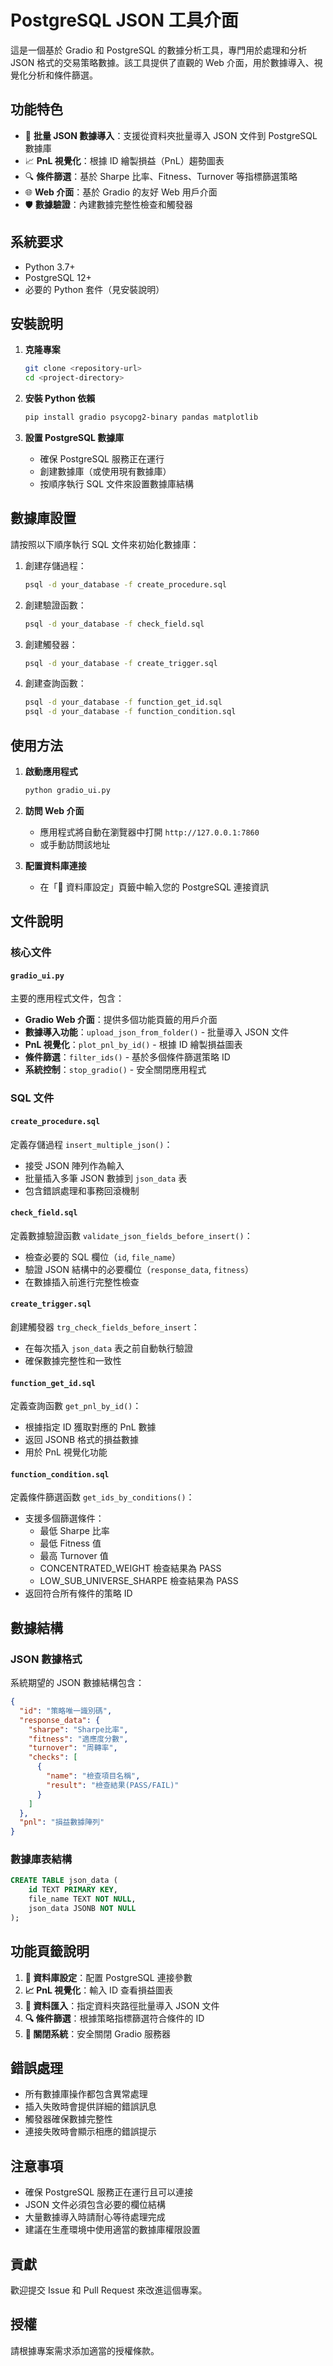 # PostgreSQL JSON 工具介面

這是一個基於 Gradio 和 PostgreSQL 的數據分析工具，專門用於處理和分析 JSON 格式的交易策略數據。該工具提供了直觀的 Web 介面，用於數據導入、視覺化分析和條件篩選。

## 功能特色

- 📂 **批量 JSON 數據導入**：支援從資料夾批量導入 JSON 文件到 PostgreSQL 數據庫
- 📈 **PnL 視覺化**：根據 ID 繪製損益（PnL）趨勢圖表
- 🔍 **條件篩選**：基於 Sharpe 比率、Fitness、Turnover 等指標篩選策略
- 🌐 **Web 介面**：基於 Gradio 的友好 Web 用戶介面
- 🛡️ **數據驗證**：內建數據完整性檢查和觸發器

## 系統要求

- Python 3.7+
- PostgreSQL 12+
- 必要的 Python 套件（見安裝說明）

## 安裝說明

1. **克隆專案**
   ```bash
   git clone <repository-url>
   cd <project-directory>
   ```

2. **安裝 Python 依賴**
   ```bash
   pip install gradio psycopg2-binary pandas matplotlib
   ```

3. **設置 PostgreSQL 數據庫**
   - 確保 PostgreSQL 服務正在運行
   - 創建數據庫（或使用現有數據庫）
   - 按順序執行 SQL 文件來設置數據庫結構

## 數據庫設置

請按照以下順序執行 SQL 文件來初始化數據庫：

1. 創建存儲過程：
   ```bash
   psql -d your_database -f create_procedure.sql
   ```

2. 創建驗證函數：
   ```bash
   psql -d your_database -f check_field.sql
   ```

3. 創建觸發器：
   ```bash
   psql -d your_database -f create_trigger.sql
   ```

4. 創建查詢函數：
   ```bash
   psql -d your_database -f function_get_id.sql
   psql -d your_database -f function_condition.sql
   ```

## 使用方法

1. **啟動應用程式**
   ```bash
   python gradio_ui.py
   ```

2. **訪問 Web 介面**
   - 應用程式將自動在瀏覽器中打開 `http://127.0.0.1:7860`
   - 或手動訪問該地址

3. **配置資料庫連接**
   - 在「🔑 資料庫設定」頁籤中輸入您的 PostgreSQL 連接資訊

## 文件說明

### 核心文件

#### `gradio_ui.py`
主要的應用程式文件，包含：
- **Gradio Web 介面**：提供多個功能頁籤的用戶介面
- **數據導入功能**：`upload_json_from_folder()` - 批量導入 JSON 文件
- **PnL 視覺化**：`plot_pnl_by_id()` - 根據 ID 繪製損益圖表
- **條件篩選**：`filter_ids()` - 基於多個條件篩選策略 ID
- **系統控制**：`stop_gradio()` - 安全關閉應用程式

### SQL 文件

#### `create_procedure.sql`
定義存儲過程 `insert_multiple_json()`：
- 接受 JSON 陣列作為輸入
- 批量插入多筆 JSON 數據到 `json_data` 表
- 包含錯誤處理和事務回滾機制

#### `check_field.sql`
定義數據驗證函數 `validate_json_fields_before_insert()`：
- 檢查必要的 SQL 欄位（`id`, `file_name`）
- 驗證 JSON 結構中的必要欄位（`response_data`, `fitness`）
- 在數據插入前進行完整性檢查

#### `create_trigger.sql`
創建觸發器 `trg_check_fields_before_insert`：
- 在每次插入 `json_data` 表之前自動執行驗證
- 確保數據完整性和一致性

#### `function_get_id.sql`
定義查詢函數 `get_pnl_by_id()`：
- 根據指定 ID 獲取對應的 PnL 數據
- 返回 JSONB 格式的損益數據
- 用於 PnL 視覺化功能

#### `function_condition.sql`
定義條件篩選函数 `get_ids_by_conditions()`：
- 支援多個篩選條件：
  - 最低 Sharpe 比率
  - 最低 Fitness 值
  - 最高 Turnover 值
  - CONCENTRATED_WEIGHT 檢查結果為 PASS
  - LOW_SUB_UNIVERSE_SHARPE 檢查結果為 PASS
- 返回符合所有條件的策略 ID

## 數據結構

### JSON 數據格式
系統期望的 JSON 數據結構包含：
```json
{
  "id": "策略唯一識別碼",
  "response_data": {
    "sharpe": "Sharpe比率",
    "fitness": "適應度分數", 
    "turnover": "周轉率",
    "checks": [
      {
        "name": "檢查項目名稱",
        "result": "檢查結果(PASS/FAIL)"
      }
    ]
  },
  "pnl": "損益數據陣列"
}
```

### 數據庫表結構
```sql
CREATE TABLE json_data (
    id TEXT PRIMARY KEY,
    file_name TEXT NOT NULL,
    json_data JSONB NOT NULL
);
```

## 功能頁籤說明

1. **🔑 資料庫設定**：配置 PostgreSQL 連接參數
2. **📈 PnL 視覺化**：輸入 ID 查看損益圖表
3. **📂 資料匯入**：指定資料夾路徑批量導入 JSON 文件
4. **🔍 條件篩選**：根據策略指標篩選符合條件的 ID
5. **🛑 關閉系統**：安全關閉 Gradio 服務器

## 錯誤處理

- 所有數據庫操作都包含異常處理
- 插入失敗時會提供詳細的錯誤訊息
- 觸發器確保數據完整性
- 連接失敗時會顯示相應的錯誤提示

## 注意事項

- 確保 PostgreSQL 服務正在運行且可以連接
- JSON 文件必須包含必要的欄位結構
- 大量數據導入時請耐心等待處理完成
- 建議在生產環境中使用適當的數據庫權限設置

## 貢獻

歡迎提交 Issue 和 Pull Request 來改進這個專案。

## 授權

請根據專案需求添加適當的授權條款。
